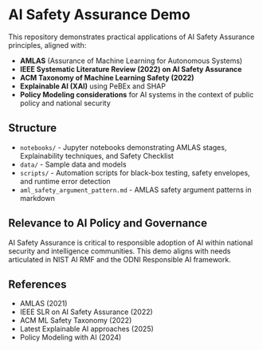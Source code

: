 
# AI Safety Assurance Demo

This repository demonstrates practical applications of AI Safety Assurance principles, aligned with:
- **AMLAS** (Assurance of Machine Learning for Autonomous Systems)
- **IEEE Systematic Literature Review (2022) on AI Safety Assurance**
- **ACM Taxonomy of Machine Learning Safety (2022)**
- **Explainable AI (XAI)** using PeBEx and SHAP
- **Policy Modeling considerations** for AI systems in the context of public policy and national security

## Structure

- `notebooks/` - Jupyter notebooks demonstrating AMLAS stages, Explainability techniques, and Safety Checklist
- `data/` - Sample data and models
- `scripts/` - Automation scripts for black-box testing, safety envelopes, and runtime error detection
- `aml_safety_argument_pattern.md` - AMLAS safety argument patterns in markdown

## Relevance to AI Policy and Governance

AI Safety Assurance is critical to responsible adoption of AI within national security and intelligence communities. This demo aligns with needs articulated in NIST AI RMF and the ODNI Responsible AI framework.

## References

- AMLAS (2021)
- IEEE SLR on AI Safety Assurance (2022)
- ACM ML Safety Taxonomy (2022)
- Latest Explainable AI approaches (2025)
- Policy Modeling with AI (2024)
